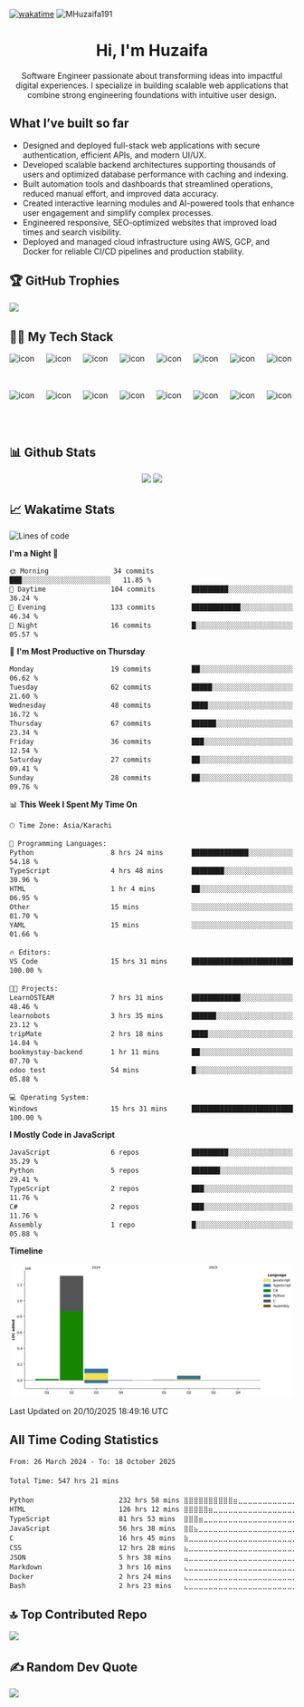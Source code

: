 [![wakatime](https://wakatime.com/badge/user/018e7f95-7718-4040-9854-a08b559e17d6.svg)](https://wakatime.com/@018e7f95-7718-4040-9854-a08b559e17d6)
	<img src="https://komarev.com/ghpvc/?username=MHuzaifa191&label=Profile%20views&color=0e75b6&style=plastic" alt="MHuzaifa191" /> 
	<a href = "https://commits.top/pakistan.html" target="_blank">
	</a>


<h1 align="center">Hi, I'm Huzaifa</h1>
<p align="center">Software Engineer passionate about transforming ideas into impactful digital experiences. I specialize in building scalable web applications that combine strong engineering foundations with intuitive user design.</p>


## What I’ve built so far

- Designed and deployed full-stack web applications with secure authentication, efficient APIs, and modern UI/UX.  
- Developed scalable backend architectures supporting thousands of users and optimized database performance with caching and indexing.  
- Built automation tools and dashboards that streamlined operations, reduced manual effort, and improved data accuracy.  
- Created interactive learning modules and AI-powered tools that enhance user engagement and simplify complex processes.  
- Engineered responsive, SEO-optimized websites that improved load times and search visibility.  
- Deployed and managed cloud infrastructure using AWS, GCP, and Docker for reliable CI/CD pipelines and production stability.





## 🏆 GitHub Trophies
<!---
![](https://github-profile-trophy.vercel.app/?username=MHuzaifa191&theme=radical&no-frame=false&no-bg=true&margin-w=4)
--->

![](https://github-profile-trophy.vercel.app/?username=MHuzaifa191&theme=radical)

## 👨‍💻 My Tech Stack

<!---
[![My Skills](https://skillicons.dev/icons?i=django,mysql,docker,express,nodejs,firebase,kubernetes,flask,grafana,heroku,postgres,postman,js,mongodb,nginx,aws,react,gcp,azure,react,vue,anaconda,angular,bash,redis,supabase,selenium,tailwind,bootstrap,cpp,ts,vercel&perline=16)](https://skillicons.dev)
-->

<div style="display: flex; align-items: flex-start;"><img src="https://techstack-generator.vercel.app/js-icon.svg" alt="icon" width="65" height="65" /><img src="https://techstack-generator.vercel.app/ts-icon.svg" alt="icon" width="65" height="65" /><img src="https://techstack-generator.vercel.app/rescript-icon.svg" alt="icon" width="65" height="65" /><img src="https://techstack-generator.vercel.app/cpp-icon.svg" alt="icon" width="65" height="65" /><img src="https://techstack-generator.vercel.app/csharp-icon.svg" alt="icon" width="65" height="65" /><img src="https://techstack-generator.vercel.app/react-icon.svg" alt="icon" width="65" height="65" /><img src="https://techstack-generator.vercel.app/restapi-icon.svg" alt="icon" width="65" height="65" /><img src="https://techstack-generator.vercel.app/python-icon.svg" alt="icon" width="65" height="65" /></div><div style="display: flex; align-items: flex-start;"><img src="https://techstack-generator.vercel.app/django-icon.svg" alt="icon" width="65" height="65" /><img src="https://techstack-generator.vercel.app/docker-icon.svg" alt="icon" width="65" height="65" /><img src="https://techstack-generator.vercel.app/kubernetes-icon.svg" alt="icon" width="65" height="65" /><img src="https://techstack-generator.vercel.app/aws-icon.svg" alt="icon" width="65" height="65" /><img src="https://techstack-generator.vercel.app/github-icon.svg" alt="icon" width="65" height="65" /><img src="https://techstack-generator.vercel.app/nginx-icon.svg" alt="icon" width="65" height="65" /><img src="https://techstack-generator.vercel.app/mysql-icon.svg" alt="icon" width="65" height="65" /><img src="https://techstack-generator.vercel.app/java-icon.svg" alt="icon" width="65" height="65" /></div>

## 📊 Github Stats
<p align="center">
  <img src="https://github-readme-stats.vercel.app/api?username=MHuzaifa191&theme=tokyonight&show_icons=true&hide_border=true&include_all_commits=false&count_private=true" height="190px"/>
  <img src="https://github-readme-stats.vercel.app/api/top-langs/?username=MHuzaifa191&theme=tokyonight&show_icons=true&hide_border=true&layout=compact" height="190px"/>
</p>



## 📈 Wakatime Stats



<!--START_SECTION:waka-->
![Lines of code](https://img.shields.io/badge/From%20Hello%20World%20I%27ve%20Written-1.5%20million%20lines%20of%20code-blue)

**I'm a Night 🦉** 

```text
🌞 Morning                34 commits          ███░░░░░░░░░░░░░░░░░░░░░░   11.85 % 
🌆 Daytime                104 commits         █████████░░░░░░░░░░░░░░░░   36.24 % 
🌃 Evening                133 commits         ████████████░░░░░░░░░░░░░   46.34 % 
🌙 Night                  16 commits          █░░░░░░░░░░░░░░░░░░░░░░░░   05.57 % 
```
📅 **I'm Most Productive on Thursday** 

```text
Monday                   19 commits          ██░░░░░░░░░░░░░░░░░░░░░░░   06.62 % 
Tuesday                  62 commits          █████░░░░░░░░░░░░░░░░░░░░   21.60 % 
Wednesday                48 commits          ████░░░░░░░░░░░░░░░░░░░░░   16.72 % 
Thursday                 67 commits          ██████░░░░░░░░░░░░░░░░░░░   23.34 % 
Friday                   36 commits          ███░░░░░░░░░░░░░░░░░░░░░░   12.54 % 
Saturday                 27 commits          ██░░░░░░░░░░░░░░░░░░░░░░░   09.41 % 
Sunday                   28 commits          ██░░░░░░░░░░░░░░░░░░░░░░░   09.76 % 
```


📊 **This Week I Spent My Time On** 

```text
🕑︎ Time Zone: Asia/Karachi

💬 Programming Languages: 
Python                   8 hrs 24 mins       ██████████████░░░░░░░░░░░   54.18 % 
TypeScript               4 hrs 48 mins       ████████░░░░░░░░░░░░░░░░░   30.96 % 
HTML                     1 hr 4 mins         ██░░░░░░░░░░░░░░░░░░░░░░░   06.95 % 
Other                    15 mins             ░░░░░░░░░░░░░░░░░░░░░░░░░   01.70 % 
YAML                     15 mins             ░░░░░░░░░░░░░░░░░░░░░░░░░   01.66 % 

🔥 Editors: 
VS Code                  15 hrs 31 mins      █████████████████████████   100.00 % 

🐱‍💻 Projects: 
LearnOSTEAM              7 hrs 31 mins       ████████████░░░░░░░░░░░░░   48.46 % 
learnobots               3 hrs 35 mins       ██████░░░░░░░░░░░░░░░░░░░   23.12 % 
tripMate                 2 hrs 18 mins       ████░░░░░░░░░░░░░░░░░░░░░   14.84 % 
bookmystay-backend       1 hr 11 mins        ██░░░░░░░░░░░░░░░░░░░░░░░   07.70 % 
odoo test                54 mins             █░░░░░░░░░░░░░░░░░░░░░░░░   05.88 % 

💻 Operating System: 
Windows                  15 hrs 31 mins      █████████████████████████   100.00 % 
```

**I Mostly Code in JavaScript** 

```text
JavaScript               6 repos             █████████░░░░░░░░░░░░░░░░   35.29 % 
Python                   5 repos             ███████░░░░░░░░░░░░░░░░░░   29.41 % 
TypeScript               2 repos             ███░░░░░░░░░░░░░░░░░░░░░░   11.76 % 
C#                       2 repos             ███░░░░░░░░░░░░░░░░░░░░░░   11.76 % 
Assembly                 1 repo              █░░░░░░░░░░░░░░░░░░░░░░░░   05.88 % 
```



**Timeline**

![Lines of Code chart](https://raw.githubusercontent.com/MHuzaifa191/MHuzaifa191/main/assets/bar_graph.png)


 Last Updated on 20/10/2025 18:49:16 UTC
<!--END_SECTION:waka-->


## All Time Coding Statistics

<!--START_SECTION:all-->

```txt
From: 26 March 2024 - To: 18 October 2025

Total Time: 547 hrs 21 mins

Python                     232 hrs 58 mins ⣿⣿⣿⣿⣿⣿⣿⣿⣿⣿⣶⣀⣀⣀⣀⣀⣀⣀⣀⣀⣀⣀⣀⣀⣀   42.39 %
HTML                       126 hrs 12 mins ⣿⣿⣿⣿⣿⣶⣀⣀⣀⣀⣀⣀⣀⣀⣀⣀⣀⣀⣀⣀⣀⣀⣀⣀⣀   22.96 %
TypeScript                 81 hrs 53 mins  ⣿⣿⣿⣶⣀⣀⣀⣀⣀⣀⣀⣀⣀⣀⣀⣀⣀⣀⣀⣀⣀⣀⣀⣀⣀   14.90 %
JavaScript                 56 hrs 38 mins  ⣿⣿⣦⣀⣀⣀⣀⣀⣀⣀⣀⣀⣀⣀⣀⣀⣀⣀⣀⣀⣀⣀⣀⣀⣀   10.30 %
C                          16 hrs 45 mins  ⣷⣀⣀⣀⣀⣀⣀⣀⣀⣀⣀⣀⣀⣀⣀⣀⣀⣀⣀⣀⣀⣀⣀⣀⣀   03.05 %
CSS                        12 hrs 28 mins  ⣦⣀⣀⣀⣀⣀⣀⣀⣀⣀⣀⣀⣀⣀⣀⣀⣀⣀⣀⣀⣀⣀⣀⣀⣀   02.27 %
JSON                       5 hrs 38 mins   ⣤⣀⣀⣀⣀⣀⣀⣀⣀⣀⣀⣀⣀⣀⣀⣀⣀⣀⣀⣀⣀⣀⣀⣀⣀   01.03 %
Markdown                   3 hrs 16 mins   ⣄⣀⣀⣀⣀⣀⣀⣀⣀⣀⣀⣀⣀⣀⣀⣀⣀⣀⣀⣀⣀⣀⣀⣀⣀   00.60 %
Docker                     2 hrs 24 mins   ⣄⣀⣀⣀⣀⣀⣀⣀⣀⣀⣀⣀⣀⣀⣀⣀⣀⣀⣀⣀⣀⣀⣀⣀⣀   00.44 %
Bash                       2 hrs 23 mins   ⣄⣀⣀⣀⣀⣀⣀⣀⣀⣀⣀⣀⣀⣀⣀⣀⣀⣀⣀⣀⣀⣀⣀⣀⣀   00.44 %
```

<!--END_SECTION:all-->

## 🔝 Top Contributed Repo
![](https://github-contributor-stats.vercel.app/api?username=MHuzaifa191&limit=5&theme=dark&combine_all_yearly_contributions=true)


## ✍️ Random Dev Quote
![](https://quotes-github-readme.vercel.app/api?type=horizontal&theme=radical)


